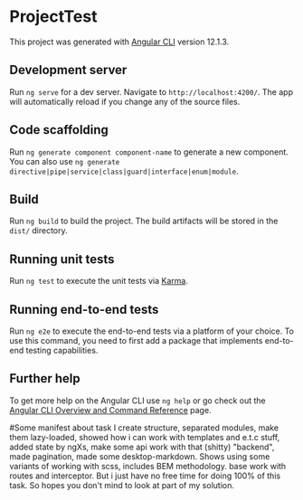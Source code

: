# ProjectTest

This project was generated with [Angular CLI](https://github.com/angular/angular-cli) version 12.1.3.

## Development server

Run `ng serve` for a dev server. Navigate to `http://localhost:4200/`. The app will automatically reload if you change any of the source files.

## Code scaffolding

Run `ng generate component component-name` to generate a new component. You can also use `ng generate directive|pipe|service|class|guard|interface|enum|module`.

## Build

Run `ng build` to build the project. The build artifacts will be stored in the `dist/` directory.

## Running unit tests

Run `ng test` to execute the unit tests via [Karma](https://karma-runner.github.io).

## Running end-to-end tests

Run `ng e2e` to execute the end-to-end tests via a platform of your choice. To use this command, you need to first add a package that implements end-to-end testing capabilities.

## Further help

To get more help on the Angular CLI use `ng help` or go check out the [Angular CLI Overview and Command Reference](https://angular.io/cli) page.

#Some manifest about task 
I create structure, separated modules, make them lazy-loaded, showed how i can work with templates and e.t.c stuff, added state by ngXs, make some api work with that (shitty) "backend", made pagination, made some desktop-markdown. Shows using some variants of working with scss, includes BEM methodology. base work with routes and interceptor. But i just have no free time for doing 100% of this task. So hopes you don't mind to look at part of my solution.
